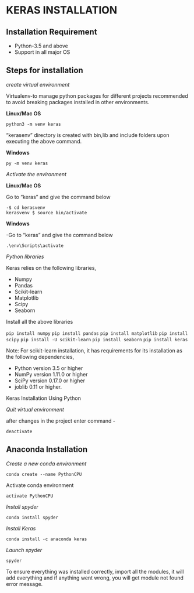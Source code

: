 # KERAS INSTALLATION

## Installation Requirement

* Python-3.5 and above
* Support in all major OS

## Steps for installation

*create virtual environment*

Virtualenv-to manage python packages for different projects
recommended to avoid breaking packages installed in other environments.

**Linux/Mac OS**

`python3 -m venv keras`

“kerasenv” directory is created with bin,lib and include folders upon executing the above command.

**Windows**

`py -m venv keras`

*Activate the environment*

**Linux/Mac OS**

Go to “keras” and give the command below

```shell
-$ cd kerasvenv 
kerasvenv $ source bin/activate
```

**Windows**

-Go to “keras” and give the command below

`.\env\Scripts\activate`

*Python libraries*

Keras relies on the following libraries,

* Numpy
* Pandas
* Scikit-learn
* Matplotlib
* Scipy
* Seaborn

Install all the above libraries


`pip install numpy`
`pip install pandas`
`pip install matplotlib`
`pip install scipy`
`pip install -U scikit-learn`
`pip install seaborn`
`pip install keras`

Note: For scikit-learn installation, it has requirements for its installation as the following dependencies,

* Python version 3.5 or higher
* NumPy version 1.11.0 or higher
* SciPy version 0.17.0 or higher
* joblib 0.11 or higher.

Keras Installation Using Python

*Quit virtual environment*

after changes in the project enter command - 

`deactivate`

## Anaconda Installation

*Create a new conda environment*

`conda create --name PythonCPU`

Activate conda environment

`activate PythonCPU`

*Install spyder*

`conda install spyder`

*Install Keras*

`conda install -c anaconda keras`

*Launch spyder*

`spyder`

To ensure everything was installed correctly, import all the modules, it will add everything and if anything went wrong, you will get module not found error message.